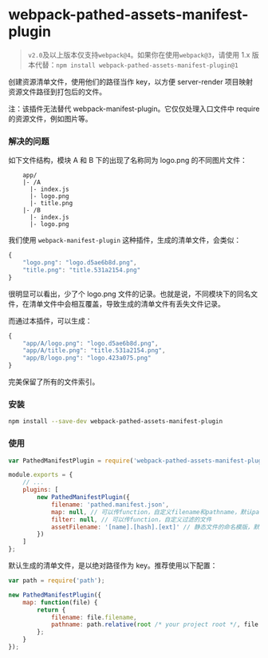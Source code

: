 # webpack-pathed-assets-manifest-plugin

> `v2.0`及以上版本仅支持`webpack@4`。如果你在使用`webpack@3`，请使用 1.x 版本代替：`npm install webpack-pathed-assets-manifest-plugin@1`

创建资源清单文件，使用他们的路径当作 key，以方便 server-render 项目映射资源文件路径到打包后的文件。

注：该插件无法替代 webpack-manifest-plugin。它仅仅处理入口文件中 require 的资源文件，例如图片等。

### 解决的问题

如下文件结构，模块 A 和 B 下的出现了名称同为 logo.png 的不同图片文件：

```
    app/
    |- /A
      |- index.js
      |- logo.png
      |- title.png
    |- /B
      |- index.js
      |- logo.png
```

我们使用 `webpack-manifest-plugin` 这种插件，生成的清单文件，会类似：

```js
{
    "logo.png": "logo.d5ae6b8d.png",
    "title.png": "title.531a2154.png"
}
```

很明显可以看出，少了个 logo.png 文件的记录。也就是说，不同模块下的同名文件，在清单文件中会相互覆盖，导致生成的清单文件有丢失文件记录。

而通过本插件，可以生成：

```js
{
    "app/A/logo.png": "logo.d5ae6b8d.png",
    "app/A/title.png": "title.531a2154.png",
    "app/B/logo.png": "logo.423a075.png"
}
```

完美保留了所有的文件索引。

### 安装

```bash
npm install --save-dev webpack-pathed-assets-manifest-plugin
```

### 使用

```js
var PathedManifestPlugin = require('webpack-pathed-assets-manifest-plugin');

module.exports = {
    // ...
    plugins: [
        new PathedManifestPlugin({
            filename: 'pathed.manifest.json',
            map: null, // 可以传function，自定义filename和pathname，默认pathname为绝对路径
            filter: null, // 可以传function，自定义过滤的文件
            assetFilename: '[name].[hash].[ext]' // 静态文件的命名模版，默认为文件后缀前是hash值，如果你的文件命名规则不是这样，可以修改该模板。例如：asset-[name].[hash:8].[ext]
        })
    ]
};
```

默认生成的清单文件，是以绝对路径作为 key。推荐使用以下配置：

```js
var path = require('path');

new PathedManifestPlugin({
    map: function(file) {
        return {
            filename: file.filename,
            pathname: path.relative(root /* your project root */, file.pathname)
        };
    }
});
```
